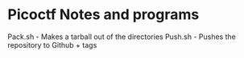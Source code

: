 # Picoctf Notes and programs

Pack.sh - Makes a tarball out of the directories
Push.sh - Pushes the repository to Github + tags
